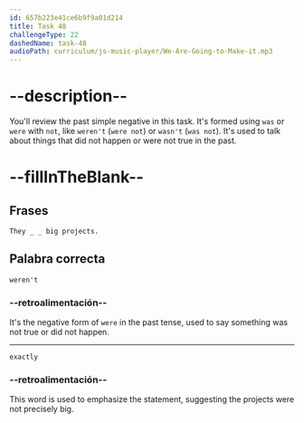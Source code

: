```yaml
---
id: 657b223e41ce6b9f9a01d214
title: Task 48
challengeType: 22
dashedName: task-48
audioPath: curriculum/js-music-player/We-Are-Going-to-Make-it.mp3
---
```


<!--
AUDIO REFERENCE:
Sarah: They weren't exactly big projects.
-->

# --description--

You'll review the past simple negative in this task. It's formed using `was` or `were` with `not`, like `weren't` (`were not`) or `wasn't` (`was not`). It's used to talk about things that did not happen or were not true in the past.

# --fillInTheBlank--

## Frases

`They _ _ big projects.`

## Palabra correcta

`weren't`

### --retroalimentación--

It's the negative form of `were` in the past tense, used to say something was not true or did not happen.

---

`exactly`

### --retroalimentación--

This word is used to emphasize the statement, suggesting the projects were not precisely big.


